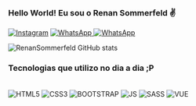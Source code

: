 ### Hello World! Eu sou o Renan Sommerfeld ✌️

[![Instagram](https://img.shields.io/badge/Instagram-E4405F?style=for-the-badge&logo=instagram&logoColor=white)](https://www.instagram.com/404nanz/) [![WhatsApp](https://img.shields.io/badge/WhatsApp-25D366?style=for-the-badge&logo=whatsapp&logoColor=white) ](https://api.whatsapp.com/send?phone=+351932124645&text=Ol%C3%A1%2C%20Vi%20suas%20informa%C3%A7%C3%B5es%20no%20GitHUB%20)[![WhatsApp](https://img.shields.io/badge/Discord-7289DA?style=for-the-badge&logo=discord&logoColor=white)](https://discordapp.com/users/328999094599286784)

![RenanSommerfeld GitHub stats](https://github-readme-stats.vercel.app/api?username=renansommerfeld&show_icons=true&theme=dracula)

### Tecnologias que utilizo no dia a dia ;P

<div style="display: inline-block"><br/>
  <img align="center" alt="HTML5" src="https://img.shields.io/badge/HTML5-E34F26?style=for-the-badge&logo=html5&logoColor=white">
  <img align="center" alt="CSS3" src="https://img.shields.io/badge/CSS3-1572B6?style=for-the-badge&logo=css3&logoColor=white">
  <img align="center" alt="BOOTSTRAP" src="https://img.shields.io/badge/Bootstrap-563D7C?style=for-the-badge&logo=bootstrap&logoColor=white">
  <img align="center" alt="JS" src="https://img.shields.io/badge/JavaScript-323330?style=for-the-badge&logo=javascript&logoColor=F7DF1E">
  <img align="center" alt="SASS" src="https://img.shields.io/badge/Sass-CC6699?style=for-the-badge&logo=sass&logoColor=white">
  <img align="center" alt="VUE" src="https://img.shields.io/badge/Vue.js-35495E?style=for-the-badge&logo=vue.js&logoColor=4FC08D">
</div>
